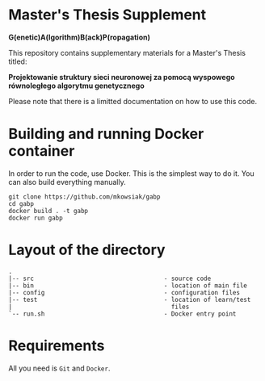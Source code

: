 # Master's Thesis Supplement
**G(enetic)A(lgorithm)B(ack)P(ropagation)**

This repository contains supplementary materials for a Master's Thesis titled:

**Projektowanie struktury sieci neuronowej za pomocą wyspowego równoległego algorytmu genetycznego**

Please note that there is a limitted documentation on how to use this code.

# Building and running Docker container

In order to run the code, use Docker. This is the simplest way to do it. You can also build everything manually.

```
git clone https://github.com/mkowsiak/gabp
cd gabp
docker build . -t gabp
docker run gabp
```

# Layout of the directory

```
.
|-- src                                    - source code
|-- bin                                    - location of main file
|-- config                                 - configuration files
|-- test                                   - location of learn/test
|                                            files
`-- run.sh                                 - Docker entry point
```

# Requirements

All you need is `Git` and `Docker`.

